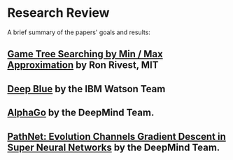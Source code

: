 # Research Review

A brief summary of the papers' goals and results:

## [Game Tree Searching by Min / Max Approximation](https://people.csail.mit.edu/rivest/pubs/Riv87c.pdf) by Ron Rivest, MIT 


## [Deep Blue](https://pdfs.semanticscholar.org/ad2c/1efffcd7c3b7106e507396bdaa5fe00fa597.pdf) by the IBM Watson Team 


## [AlphaGo](https://storage.googleapis.com/deepmind-media/alphago/AlphaGoNaturePaper.pdf) by the DeepMind Team.


## [PathNet: Evolution Channels Gradient Descent in Super Neural Networks](https://arxiv.org/pdf/1701.08734.pdf) by the DeepMind Team.

